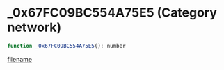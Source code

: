 # _0x67FC09BC554A75E5 (Category network)

```js
function _0x67FC09BC554A75E5(): number
```

[filename](_0x67FC09BC554A75E5_m.md ':include')